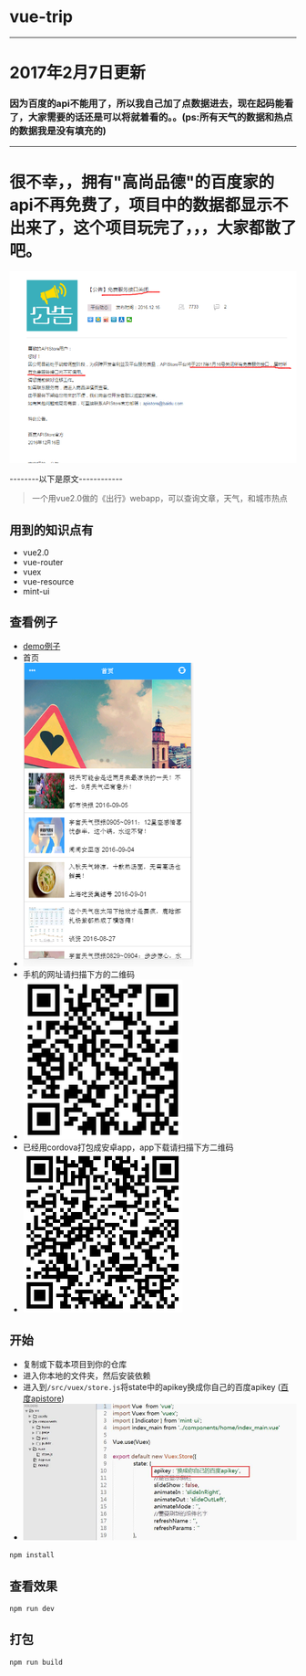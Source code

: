 # vue-trip

* * *
# 2017年2月7日更新
### 因为百度的api不能用了，所以我自己加了点数据进去，现在起码能看了，大家需要的话还是可以将就着看的。。(ps:所有天气的数据和热点的数据我是没有填充的)
* * *

# 很不幸，，拥有"高尚品德"的百度家的api不再免费了，项目中的数据都显示不出来了，这个项目玩完了，，，大家都散了吧。
![流氓](./demo/liumang.png)

--------以下是原文------------

> 一个用vue2.0做的《出行》webapp，可以查询文章，天气，和城市热点


## 用到的知识点有
- vue2.0
- vue-router
- vuex
- vue-resource
- mint-ui

## 查看例子

- [demo例子](http://http://vue-trip.wenye123.com//#/)
- 首页
- ![首页](./demo/home.png)
- 手机的网址请扫描下方的二维码
- ![手机网址](./demo/phone.png)
- 已经用cordova打包成安卓app，app下载请扫描下方二维码
- ![手机网址](./demo/phone_apk.png)


## 开始

 - 复制或下载本项目到你的仓库
 - 进入你本地的文件夹，然后安装依赖
 - 进入到`/src/vuex/store.js`将state中的apikey换成你自己的百度apikey ([百度apistore](http://apistore.baidu.com/))
 - ![apikey修改](./demo/apikey.jpg)

``` javascript
npm install
```

## 查看效果
``` javascript
npm run dev

```

## 打包

``` javascript
npm run build

```